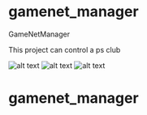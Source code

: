 # gamenet_manager

GameNetManager

This project can control a ps club

![alt text](https://hamidjalili.storage.iran.liara.space/Desktop%20-%201.png)
![alt text](https://hamidjalili.storage.iran.liara.space/Desktop%20-%202.png)
![alt text](https://hamidjalili.storage.iran.liara.space/Desktop%20-%203.png)
# gamenet_manager
